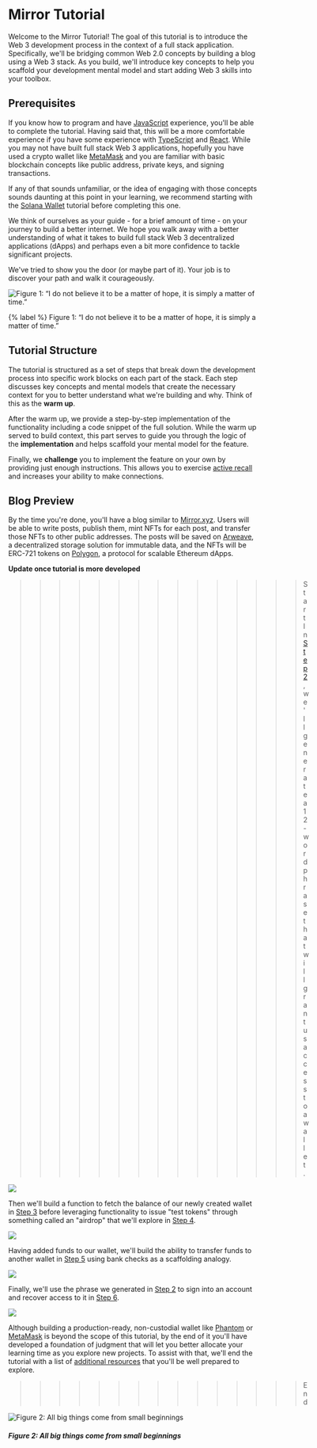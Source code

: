 # Mirror Tutorial

Welcome to the Mirror Tutorial! The goal of this tutorial is to introduce the Web 3 development process in the context of a full stack application. Specifically, we'll be bridging common Web 2.0 concepts by building a blog using a Web 3 stack. As you build, we'll introduce key concepts to help you scaffold your development mental model and start adding Web 3 skills into your toolbox.

## Prerequisites

If you know how to program and have [JavaScript](https://www.javascript.com/) experience, you'll be able to complete the tutorial. Having said that, this will be a more comfortable experience if you have some experience with [TypeScript](https://www.typescriptlang.org/) and [React](https://reactjs.org/). While you may not have built full stack Web 3 applications, hopefully you have used a crypto wallet like [MetaMask](https://metamask.io/) and you are familiar with basic blockchain concepts like public address, private keys, and signing transactions.

If any of that sounds unfamiliar, or the idea of engaging with those concepts sounds daunting at this point in your learning, we recommend starting with the [Solana Wallet](https://learn.figment.io/tutorials/solana-wallet-intro) tutorial before completing this one.

We think of ourselves as your guide - for a brief amount of time - on your journey to build a better internet. We hope you walk away with a better understanding of what it takes to build full stack Web 3 decentralized applications (dApps) and perhaps even a bit more confidence to tackle significant projects.

We've tried to show you the door (or maybe part of it). Your job is to discover your path and walk it courageously.

![Figure 1: “I do not believe it to be a matter of hope, it is simply a matter of time.”](./public/matrix.jpeg)

{% label %}
Figure 1: “I do not believe it to be a matter of hope, it is simply a matter of time.”

## Tutorial Structure

The tutorial is structured as a set of steps that break down the development process into specific work blocks on each part of the stack. Each step discusses key concepts and mental models that create the necessary context for you to better understand what we're building and why. Think of this as the **warm up**.

After the warm up, we provide a step-by-step implementation of the functionality including a code snippet of the full solution. While the warm up served to build context, this part serves to guide you through the logic of the **implementation** and helps scaffold your mental model for the feature.

Finally, we **challenge** you to implement the feature on your own by providing just enough instructions. This allows you to exercise [active recall](https://en.wikipedia.org/wiki/Active_recall) and increases your ability to make connections.

## Blog Preview

By the time you're done, you'll have a blog similar to [Mirror.xyz](https://mirror.xyz/). Users will be able to write posts, publish them, mint NFTs for each post, and transfer those NFTs to other public addresses. The posts will be saved on [Arweave](https://www.arweave.org/), a decentralized storage solution for immutable data, and the NFTs will be ERC-721 tokens on [Polygon](https://polygon.technology/), a protocol for scalable Ethereum dApps. 

**Update once tutorial is more developed**
>>>>>>>>>>>>>>> Start
In [Step 2](https://learn.figment.io/tutorials/solana-wallet-step-2), we'll generate a 12-word phrase that will grant us access to a wallet.

![](https://raw.githubusercontent.com/dgamboa/writing-stage/main/public/create.png)

Then we'll build a function to fetch the balance of our newly created wallet in [Step 3](https://learn.figment.io/tutorials/solana-wallet-step-3) before leveraging functionality to issue "test tokens" through something called an "airdrop" that we'll explore in [Step 4](https://learn.figment.io/tutorials/solana-wallet-step-4).

![](https://raw.githubusercontent.com/dgamboa/writing-stage/main/public/airdrop.png)

Having added funds to our wallet, we'll build the ability to transfer funds to another wallet in [Step 5](https://learn.figment.io/tutorials/solana-wallet-step-5) using bank checks as a scaffolding analogy.

![](https://raw.githubusercontent.com/dgamboa/writing-stage/main/public/transfer.png)

Finally, we'll use the phrase we generated in [Step 2](https://learn.figment.io/tutorials/solana-wallet-step-2) to sign into an account and recover access to it in [Step 6](https://learn.figment.io/tutorials/solana-wallet-step-6).

![](https://raw.githubusercontent.com/dgamboa/writing-stage/main/public/import.png)

Although building a production-ready, non-custodial wallet like [Phantom](https://phantom.app/) or [MetaMask](https://metamask.io/) is beyond the scope of this tutorial, by the end of it you'll have developed a foundation of judgment that will let you better allocate your learning time as you explore new projects. To assist with that, we'll end the tutorial with a list of [additional resources](#additional-resources) that you'll be well prepared to explore.

>>>>>>>>>>>>>>> End

![Figure 2: All big things come from small beginnings](./public/ladder.jpeg)
##### _Figure 2: All big things come from small beginnings_


